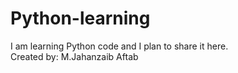 # Python-learning
I am learning Python code and I plan to share it here.
<br>
Created by: M.Jahanzaib Aftab
